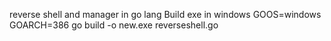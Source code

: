 reverse shell and manager in go lang
Build exe in windows
GOOS=windows GOARCH=386 go build -o new.exe reverseshell.go
